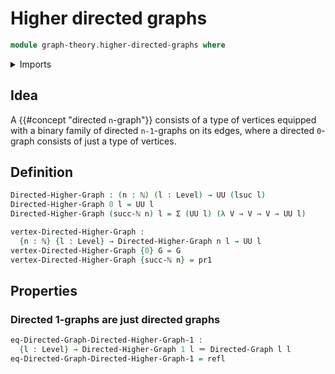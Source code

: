 # Higher directed graphs

```agda
module graph-theory.higher-directed-graphs where
```

<details><summary>Imports</summary>

```agda
open import elementary-number-theory.natural-numbers

open import foundation.cartesian-product-types
open import foundation.dependent-pair-types
open import foundation.function-types
open import foundation.identity-types
open import foundation.universe-levels

open import graph-theory.directed-graphs
```

</details>

## Idea

A {{#concept "directed `n`-graph"}} consists of a type of vertices equipped with
a binary family of directed `n-1`-graphs on its edges, where a directed
`0`-graph consists of just a type of vertices.

## Definition

```agda
Directed-Higher-Graph : (n : ℕ) (l : Level) → UU (lsuc l)
Directed-Higher-Graph 0 l = UU l
Directed-Higher-Graph (succ-ℕ n) l = Σ (UU l) (λ V → V → V → UU l)

vertex-Directed-Higher-Graph :
  {n : ℕ} {l : Level} → Directed-Higher-Graph n l → UU l
vertex-Directed-Higher-Graph {0} G = G
vertex-Directed-Higher-Graph {succ-ℕ n} = pr1
```

## Properties

### Directed 1-graphs are just directed graphs

```agda
eq-Directed-Graph-Directed-Higher-Graph-1 :
  {l : Level} → Directed-Higher-Graph 1 l ＝ Directed-Graph l l
eq-Directed-Graph-Directed-Higher-Graph-1 = refl
```
